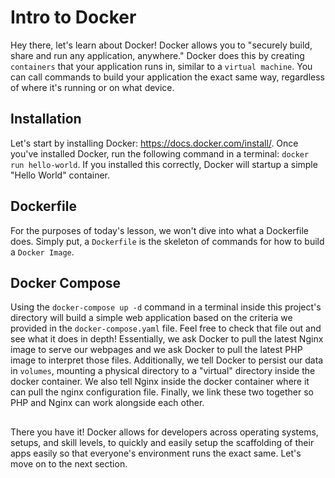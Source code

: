 # Intro to Docker

Hey there, let's learn about Docker! Docker allows you to "securely build, share and run any application, anywhere." Docker does this by creating `containers` that your application runs in, similar to a `virtual machine`. You can call commands to build your application the exact same way, regardless of where it's running or on what device.

## Installation

Let's start by installing Docker: https://docs.docker.com/install/. Once you've installed Docker, run the following command in a terminal: `docker run hello-world`. If you installed this correctly, Docker will startup a simple "Hello World" container.

## Dockerfile

For the purposes of today's lesson, we won't dive into what a Dockerfile does. Simply put, a `Dockerfile` is the skeleton of commands for how to build a `Docker Image`.

## Docker Compose

Using the `docker-compose up -d` command in a terminal inside this project's directory will build a simple web application based on the criteria we provided in the `docker-compose.yaml` file. Feel free to check that file out and see what it does in depth! Essentially, we ask Docker to pull the latest Nginx image to serve our webpages and we ask Docker to pull the latest PHP image to interpret those files. Additionally, we tell Docker to persist our data in `volumes`, mounting a physical directory to a "virtual" directory inside the docker container. We also tell Nginx inside the docker container where it can pull the nginx configuration file. Finally, we link these two together so PHP and Nginx can work alongside each other.

##

There you have it! Docker allows for developers across operating systems, setups, and skill levels, to quickly and easily setup the scaffolding of their apps easily so that everyone's environment runs the exact same. Let's move on to the next section.
